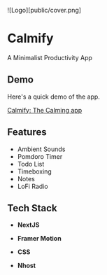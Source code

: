 ![Logo][public/cover.png]


# Calmify

A Minimalist Productivity App

## Demo

Here's a quick demo of the app.

[Calmify: The Calming app](https://www.loom.com/share/4e68348da8f744b2b9476220cb50ed20)

## Features

- Ambient Sounds
- Pomdoro Timer
- Todo List
- Timeboxing
- Notes
- LoFi Radio

## Tech Stack

- **NextJS**

- **Framer Motion**

- **CSS**

- **Nhost**
